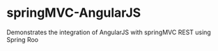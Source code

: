springMVC-AngularJS
===================

Demonstrates the integration of AngularJS with springMVC REST using Spring Roo
